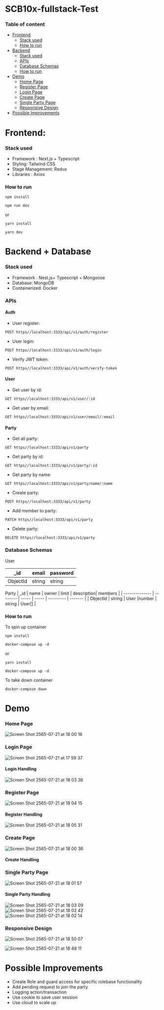 # SCB10x-fullstack-Test

                  
### Table of content

  
  - [Frontend](#frontend)
    - [Stack used](#stack-used)
    - [How to run](#how-to-run)
  - [Backend](#backend--database) 
    - [Stack used](#stack-used-1)
    - [APIs](#apis)
    - [Database Schemas](#database-schemas)
    - [How to run](#how-to-run-1)
  - [Demo](#demo)
    - [Home Page](#home-page)
    - [Register Page](#register-page)
    - [Login Page](#login-page)
    - [Create Page](#create-page)
    - [Single Party Page](#single-party-page)
    - [Responsive Design](#responsive-design)
  - [Possible Improvements](#possible-improvements)
# Frontend:
### Stack used 
  - Framework : Next.js + Typescript
  - Styling: Tailwind CSS
  - Stage Management: Redux
  - Libraries : Axios
  

### How to run

`npm install`
 
 `npm run dev`
 
   or
   
 `yarn install`
 
 `yarn dev`

  
  
# Backend + Database
### Stack used 
  - Framework : Nest.js+ Typescript + Mongoose
  - Database: MongoDB
  - Containerized: Docker
 
### APIs
  #### Auth
  
  - User register:  
  
  `POST https//localhost:3333/api/v1/auth/register`
  
  - User login: 
  
  `POST https//localhost:3333/api/v1/auth/login`
  
  - Verify JWT token: 
  
  `POST https//localhost:3333/api/v1/auth/verify-token`
  
  #### User
  
  - Get user by id: 
  
  `GET https//localhost:3333/api/v1/user/:id`  
  
  - Get user by email: 
  
  `GET https//localhost:3333/api/v1/user/email/:email`  
  
  #### Party
  
  - Get all party: 
  
  `GET https//localhost:3333/api/v1/party`  
  
  - Get party by id: 
  
  `GET https//localhost:3333/api/v1/party/:id`
  
  - Get party by name: 
  
  `GET https//localhost:3333/api/v1/party/name/:name`  
  
  - Create party: 
  
  `POST https//localhost:3333/api/v1/party` 
  
  - Add member to party: 
  
  `PATCH https//localhost:3333/api/v1/party` 
  
  - Delete party: 
  
  `DELETE https//localhost:3333/api/v1/party` 
  
  
### Database Schemas

User

| _id            | email     | password   |
| -------------- | --------- | ---------- |
| ObjectId       | string    | string     |


Party
| _id            | name     | owner | limit  | description| members |
| -------------- | -------- | ----- | -----  | ---------  | ------- |
| ObjectId       | string   | User   |number | string     | User[]  |

### How to run

To spin up container

 `npm install`
 
 `docker-compose up -d `
 
   or
   
 `yarn install`
 
 `docker-compose up -d `

To take down container

  `docker-compose down`

# Demo

### Home Page
![Screen Shot 2565-07-21 at 18 00 16](https://user-images.githubusercontent.com/54467698/180205334-bac205de-1884-4668-9a5c-75b090758544.png)
### Login Page
![Screen Shot 2565-07-21 at 17 59 37](https://user-images.githubusercontent.com/54467698/180205243-923a9013-2109-4705-85f0-71849e25f18e.png)

#### Login Handling
![Screen Shot 2565-07-21 at 18 03 36](https://user-images.githubusercontent.com/54467698/180205570-118fe1af-af72-4f9b-a0dc-83656b393157.png)

### Register Page
![Screen Shot 2565-07-21 at 18 04 15](https://user-images.githubusercontent.com/54467698/180205718-162b42be-ccbe-4d2f-9c93-8c10ae46410d.png)

#### Register Handling
![Screen Shot 2565-07-21 at 18 05 31](https://user-images.githubusercontent.com/54467698/180205312-1a1a6d38-ede5-45b6-883d-9437ac3c662e.png)

### Create Page
![Screen Shot 2565-07-21 at 18 00 36](https://user-images.githubusercontent.com/54467698/180205405-52166468-6ab0-4adc-a5c1-a111623d2791.png)

#### Create Handling

### Single Party Page
![Screen Shot 2565-07-21 at 18 01 57](https://user-images.githubusercontent.com/54467698/180205443-c03ab91d-34d4-42c7-b0a8-19d6146a8b04.png)
#### Single Party Handling
![Screen Shot 2565-07-21 at 18 03 09](https://user-images.githubusercontent.com/54467698/180205621-7fe2805b-e50e-46a0-b808-c1c093cba68b.png)
![Screen Shot 2565-07-21 at 18 02 42](https://user-images.githubusercontent.com/54467698/180205652-4aae2dfe-b579-42c4-a8a8-7004bd37eda5.png)
![Screen Shot 2565-07-21 at 18 02 14](https://user-images.githubusercontent.com/54467698/180205677-c3392d47-9e50-429d-80e0-0994368ff300.png)

### Responsive Design
![Screen Shot 2565-07-21 at 18 50 07](https://user-images.githubusercontent.com/54467698/180206937-99065200-6f76-43a0-9592-c8a7d3d0abcb.png)

![Screen Shot 2565-07-21 at 18 48 11](https://user-images.githubusercontent.com/54467698/180206943-fdc8863f-77d8-47bd-9757-8f858a9cd08a.png)

# Possible Improvements
- Create Role and guard access for specific rolebase functionality
- Add pending request to join the party
- Logging action/transaction
- Use cookie to save user session
- Use cloud to scale up
